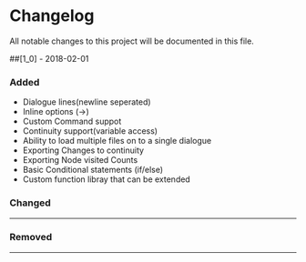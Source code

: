 # Changelog
All notable changes to this project will be documented in this file.

##[1_0] - 2018-02-01
### Added
 - Dialogue lines(newline seperated)
 - Inline options (->)
 - Custom Command suppot
 - Continuity support(variable access)
 - Ability to load multiple files on to a single dialogue
 - Exporting Changes to continuity
 - Exporting Node visited Counts
 - Basic Conditional statements (if/else)
 - Custom function libray that can be extended
 
 ### Changed
 ---
 
 ### Removed
 ---